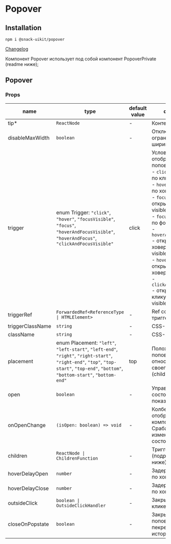 # Popover

## Installation
`npm i @snack-uikit/popover`

[Changelog](./CHANGELOG.md)

Компонент Popover использует под собой компонент PopoverPrivate (readme ниже);

[//]: DOCUMENTATION_SECTION_START
[//]: THIS_SECTION_IS_AUTOGENERATED_PLEASE_DONT_EDIT_IT
## Popover
### Props
| name | type | default value | description |
|------|------|---------------|-------------|
| tip* | `ReactNode` | - | Контент поповера |
| disableMaxWidth | `boolean` | - | Отключение ограничения ширины поповера |
| trigger | enum Trigger: `"click"`, `"hover"`, `"focusVisible"`, `"focus"`, `"hoverAndFocusVisible"`, `"hoverAndFocus"`, `"clickAndFocusVisible"` | click | Условие отображения поповера: <br> - `click` - открывать по клику <br> - `hover` - открывать по ховеру <br> - `focusVisible` - открывать по focus-visible <br> - `focus` - открывать по фокусу <br> - `hoverAndFocusVisible` - открывать по ховеру и focus-visible <br> - `hoverAndFocus` - открывать по ховеру и фокусу <br> - `clickAndFocusVisible` - открывать по клику и focus-visible |
| triggerRef | `ForwardedRef<ReferenceType \| HTMLElement>` | - | Ref ссылка на триггер |
| triggerClassName | `string` | - | CSS-класс триггера |
| className | `string` | - | CSS-класс |
| placement | enum Placement: `"left"`, `"left-start"`, `"left-end"`, `"right"`, `"right-start"`, `"right-end"`, `"top"`, `"top-start"`, `"top-end"`, `"bottom"`, `"bottom-start"`, `"bottom-end"` | top | Положение поповера относительно своего триггера (children). |
| open | `boolean` | - | Управляет состоянием показан/не показан. |
| onOpenChange | `(isOpen: boolean) => void` | - | Колбек отображения компонента. Срабатывает при изменении состояния open. |
| children | `ReactNode \| ChildrenFunction` | - | Триггер поповера (подробнее читайте ниже) |
| hoverDelayOpen | `number` | - | Задержка открытия по ховеру |
| hoverDelayClose | `number` | - | Задержка закрытия по ховеру |
| outsideClick | `boolean \| OutsideClickHandler` | - | Закрывать ли при клике вне поповера |
| closeOnPopstate | `boolean` | - | Закрывать ли поповер при пекреходе по истории браузера |


[//]: DOCUMENTATION_SECTION_END
